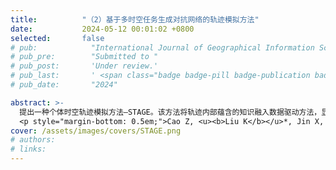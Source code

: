 ```yaml
---
title:          "（2）基于多时空任务生成对抗网络的轨迹模拟方法"
date:           2024-05-12 00:01:02 +0800
selected:       false
# pub:            "International Journal of Geographical Information Science (IJGIS)"
# pub_pre:        "Submitted to "
# pub_post:       'Under review.'
# pub_last:       ' <span class="badge badge-pill badge-publication badge-success">Spotlight</span>'
# pub_date:       "2024"

abstract: >-
  提出一种个体时空轨迹模拟方法—STAGE。该方法将轨迹内部蕴含的知识融入数据驱动方法，显式地指导轨迹生成过程。首先，设计个体活动序列生成辅助任务，可以帮助模型捕捉人类日常活动的时序模式。其次，设计街道层面的个体轨迹生成作为另一辅助任务，并在对抗训练过程中设计了空间一致性损失，以加强对轨迹生成过程的空间约束，有助于再现人类移动的空间分布。实验结果表明，所生成的轨迹数据能够在不泄露个人隐私的同时复现人类移动模式，且可有效替代真实数据用于下游应用任务。<a href='https://mp.weixin.qq.com/s/j7eZiQvLWuoGKdFa-zpqqg' target='_blank'>[详细介绍]</a>
  <p style="margin-bottom: 0.5em;">Cao Z, <u><b>Liu K</b></u>*, Jin X, Ning L, Yin L, Lu F. STAGE: A Spatiotemporal-Knowledge Enhanced Multi-Task Generative Adversarial Network (GAN) for Trajectory Generation[J]. International Journal of Geographical Information Science, 2024.（中科院一区SCI）<a href='https://doi.org/10.1080/13658816.2023.2292570' target='_blank'>[paper]</a></p>
cover: /assets/images/covers/STAGE.png
# authors:
# links:
---
```

